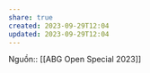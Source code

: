 ```yaml
---
share: true
created: 2023-09-29T12:04
updated: 2023-09-29T12:04
---
```

Nguồn:: [[ABG Open Special 2023]]
